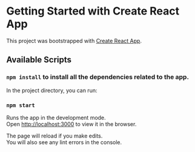 # Getting Started with Create React App

This project was bootstrapped with [Create React App](https://github.com/facebook/create-react-app).

## Available Scripts

### `npm install` to install all the dependencies related to the app.

In the project directory, you can run:

### `npm start`

Runs the app in the development mode.\
Open [http://localhost:3000](http://localhost:3000) to view it in the browser.

The page will reload if you make edits.\
You will also see any lint errors in the console.

